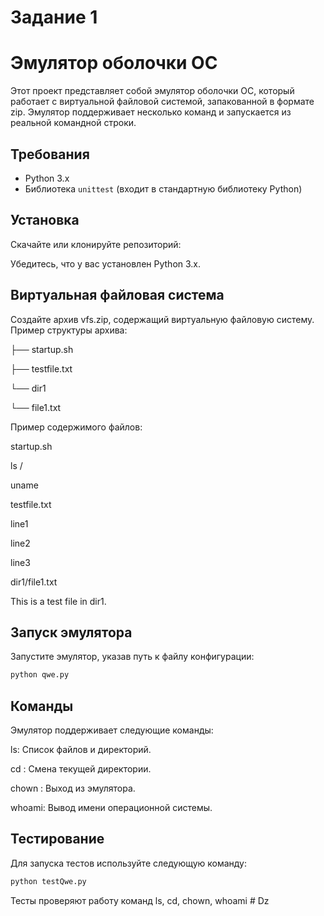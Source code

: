  # Задание 1
 # Эмулятор оболочки ОС

Этот проект представляет собой эмулятор оболочки ОС, который работает с виртуальной файловой системой, запакованной в формате zip. Эмулятор поддерживает несколько команд и запускается из реальной командной строки.

## Требования

- Python 3.x
- Библиотека `unittest` (входит в стандартную библиотеку Python)

## Установка

Скачайте или клонируйте репозиторий:

Убедитесь, что у вас установлен Python 3.x.

## Виртуальная файловая система

Создайте архив vfs.zip, содержащий виртуальную файловую систему. Пример структуры архива:

├── startup.sh

├── testfile.txt

└── dir1

  └── file1.txt
    

Пример содержимого файлов:

startup.sh

ls /

uname

testfile.txt


line1

line2

line3

dir1/file1.txt


This is a test file in dir1.

## Запуск эмулятора

Запустите эмулятор, указав путь к файлу конфигурации:
```sh
python qwe.py
```
## Команды

Эмулятор поддерживает следующие команды:

ls: Список файлов и директорий.

cd : Смена текущей директории.

chown : Выход из эмулятора.

whoami: Вывод имени операционной системы.

## Тестирование
Для запуска тестов используйте следующую команду:

```sh
python testQwe.py
```
Тесты проверяют работу команд ls, cd, chown, whoami # Dz
